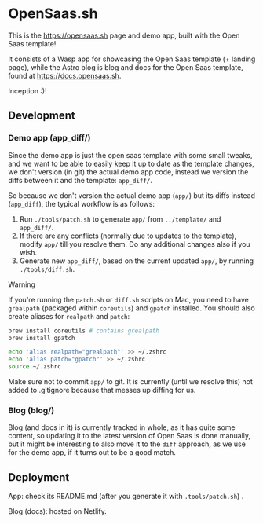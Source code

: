 # OpenSaas.sh

This is the https://opensaas.sh page and demo app, built with the Open Saas template!

It consists of a Wasp app for showcasing the Open Saas template (+ landing page), while the Astro blog is blog and docs for the Open Saas template, found at https://docs.opensaas.sh.

Inception :)!

## Development

### Demo app (app_diff/)

Since the demo app is just the open saas template with some small tweaks, and we want to be able to easily keep it up to date as the template changes, we don't version (in git) the actual demo app code, instead we version the diffs between it and the template: `app_diff/`.

So because we don't version the actual demo app (`app/`) but its diffs instead (`app_diff`), the typical workflow is as follows:
1. Run `./tools/patch.sh` to generate `app/` from `../template/` and `app_diff/`.
2. If there are any conflicts (normally due to updates to the template), modify `app/` till you resolve them. Do any additional changes also if you wish.
3. Generate new `app_diff/`, based on the current updated `app/`, by running `./tools/diff.sh`.

> [!WARNING]  
> If you're running the `patch.sh` or `diff.sh` scripts on Mac, you need to have `grealpath` (packaged within `coreutils`) and `gpatch` installed. You should also create aliases for `realpath` and `patch`:
> ```sh
> brew install coreutils # contains grealpath
> brew install gpatch
>
> echo 'alias realpath="grealpath"' >> ~/.zshrc
> echo 'alias patch="gpatch"' >> ~/.zshrc
> source ~/.zshrc
> ```

Make sure not to commit `app/` to git. It is currently (until we resolve this) not added to .gitignore because that messes up diffing for us.

### Blog (blog/)

Blog (and docs in it) is currently tracked in whole, as it has quite some content, so updating it to the latest version of Open Saas is done manually, but it might be interesting to also move it to the `diff` approach, as we use for the demo app, if it turns out to be a good match.

## Deployment

App: check its README.md (after you generate it with `.tools/patch.sh`) .

Blog (docs): hosted on Netlify.
